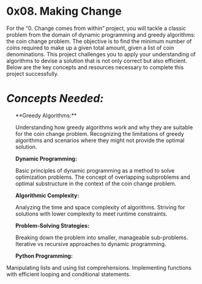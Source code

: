 # **0x08. Making Change**

For the “0. Change comes from within” project, you will tackle a classic problem from the domain of dynamic programming and greedy algorithms: the coin change problem. The objective is to find the minimum number of coins required to make up a given total amount, given a list of coin denominations. This project challenges you to apply your understanding of algorithms to devise a solution that is not only correct but also efficient. Below are the key concepts and resources necessary to complete this project successfully.

# *Concepts Needed:*
<ul>
**Greedy Algorithms:**

Understanding how greedy algorithms work and why they are suitable for the coin change problem.
Recognizing the limitations of greedy algorithms and scenarios where they might not provide the optimal solution.

**Dynamic Programming:**

Basic principles of dynamic programming as a method to solve optimization problems.
The concept of overlapping subproblems and optimal substructure in the context of the coin change problem.

**Algorithmic Complexity:**

Analyzing the time and space complexity of algorithms.
Striving for solutions with lower complexity to meet runtime constraints.

**Problem-Solving Strategies:**

Breaking down the problem into smaller, manageable sub-problems.
Iterative vs recursive approaches to dynamic programming.

**Python Programming:**
</ul>

Manipulating lists and using list comprehensions.
Implementing functions with efficient looping and conditional statements.
